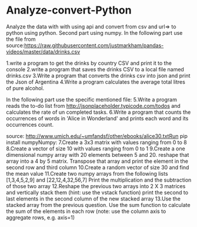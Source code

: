 # Analyze-convert-Python
Analyze the data with with using api and convert from csv and url=> to python using python.
Second part using numpy.
In the following part use the file from source:https://raw.githubusercontent.com/justmarkham/pandas-videos/master/data/drinks.csv

1.write a program to get the drinks by country CSV and print it to the console
2.write a program that saves the drinks CSV to a local file named drinks.csv
3.Write a program that converts the drinks csv into json and print the Json of Argentina
4.Write a program calculates the average total litres of pure alcohol.

In the following part use the specific mentioned file:
5.Write a program reads the to-do list from http://jsonplaceholder.typicode.com/todos and calculates the rate of un completed tasks.
6.Write a program that counts the occurrences of words in 'Alice in Wonderland' and prints each word and its occurrences count.

source: http://www.umich.edu/~umfandsf/other/ebooks/alice30.txtRun 
pip install numpyNumpy:
7.Create a 3x3 matrix with values ranging from 0 to 8
8.Create a vector of size 10 with values ranging from 0 to 1
9.Create a one dimensional numpy array with 20 elements between 5 and 20. 
reshape that array into a 4 by 5 matrix. Transpose that array and print the element in the second row and third column
10.Create a random vector of size 30 and find the mean value
11.Create two numpy arrays from the following lists [1,3,4,5,2,9] and [22,12,4,32,56,7] Print the multiplication and the subtraction of those two array
12.Reshape the previous two arrays into 2 X 3 matrices and vertically stack them (hint: use the vstack function) print the second to last elements in the second column of the new stacked array
13.Use the stacked array from the previous question. 
Use the sum function to calculate the sum of the elements in each row (note: use the column axis to aggregate rows, e.g. axis=1)
